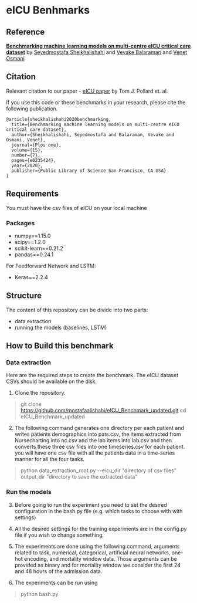 # eICU Benhmarks

## Reference

**[Benchmarking machine learning models on multi-centre eICU critical care dataset](https://arxiv.org/abs/1910.00964v3)** by [Seyedmostafa Sheikhalishahi](https://scholar.google.it/citations?user=ck5btLoAAAAJ) and [Vevake Balaraman](https://scholar.google.it/citations?user=GTtAXeIAAAAJ) and [Venet Osmani](https://venetosmani.com/research/)

## Citation

Relevant citation to our paper - [eICU paper](https://www.nature.com/articles/sdata2018178) by Tom J. Pollard et. al.

If you use this code or these benchmarks in your research, please cite the following publication.

```text
@article{sheikhalishahi2020benchmarking,
  title={Benchmarking machine learning models on multi-centre eICU critical care dataset},
  author={Sheikhalishahi, Seyedmostafa and Balaraman, Vevake and Osmani, Venet},
  journal={Plos one},
  volume={15},
  number={7},
  pages={e0235424},
  year={2020},
  publisher={Public Library of Science San Francisco, CA USA}
}
```

## Requirements

You must have the csv files of eICU on your local machine

### Packages

* numpy==1.15.0
* scipy==1.2.0
* scikit-learn==0.21.2
* pandas==0.24.1

For Feedforward Network and LSTM:

* Keras==2.2.4

## Structure

The content of this repository can be divide into two parts:

* data extraction
* running the models (baselines, LSTM)

## How to Build this benchmark

### Data extraction

Here are the required steps to create the benchmark. The eICU dataset CSVs should be available on the disk.

1. Clone the repository.

> git clone <https://github.com/mostafaalishahi/eICU_Benchmark_updated.git>
> cd eICU_Benchmark_updated

2. The following command generates one directory per each patient and writes patients demographics into pats.csv, the items extracted from Nursecharting into nc.csv and the lab items into lab.csv and then converts these three csv files into one timeseries.csv for each patient.
you will have one csv file with all the patients data in a time-series manner for all the four tasks.

> python data_extraction_root.py --eicu_dir "directory of csv files" output_dir "directory to save the extracted data"

### Run the models

3. Before going to run the experiment you need to set the desired configuration in the bash.py file (e.g. which tasks to choose with with settings)

4. All the desired settings for the training experiments are in the config.py file if you wish to change something.

5. The experiments are done using the following command, arguments related to task, numerical, categorical, artificial neural networks, one-hot encoding, and mortality window data. Those arguments can be provided as binary and for mortality window we consider the first 24 and 48 hours of the admission data.

6. The experiments can be run using

> python bash.py

